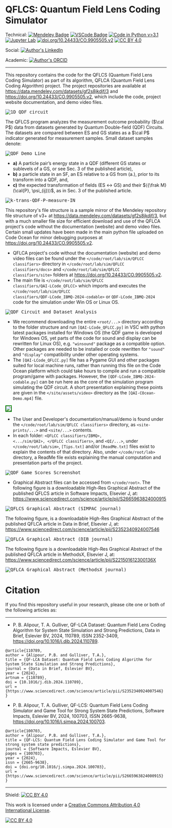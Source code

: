 # QFLCS: Quantum Field Lens Coding Simulator  
Technical: [![Mendeley Badge](https://img.shields.io/badge/Mendeley%20Data-v.3+-red.svg)](https://data.mendeley.com/datasets/gf2s8jkdjf/3)
[![VSCode Badge](https://img.shields.io/badge/Code%20in%20VS%20Code-v.1.3-blue.svg?style=flat&amp;logo=vscode)](https://codeocean.com/capsule/6853712/tree/v2/code/root/lab/sim/QFLCC%20classifiers/QAI-LCode_QFLCC.py)
[![Code in Python v>3.1](https://img.shields.io/badge/Python-v.3+-3776AB.svg?style=flat&amp;logo=python&amp;logoColor=white)](https://codeocean.com/capsule/6853712/tree/v2/code/root/lab/sim/QFLCC%20classifiers/QDF-LCode_IBMQ-2024-codable.py)
[![Jupyter Lab](https://img.shields.io/badge/Jupyter-Lab-F37626.svg?style=flat&amp;logo=Jupyter)](https://codeocean.com/capsule/6853712/tree/v2/code/root/lab/sim/QFLCC%20classifiers/QDF-LCode_IBMQ-2024-raw-codable.ipynb)
[![doi.org/10.24433/CO.9905505.v2](https://codeocean.com/codeocean-assets/badge/open-in-code-ocean.svg)](https://codeocean.com/capsule/6853712/tree/v2)
[![CC BY 4.0][cc-by-shield]][cc-by]  

Social: [![Author's LinkedIn](https://img.shields.io/badge/LinkedIn-blue.svg?style=flat&amp;logo=linkedin&logoColor=white)](http://ca.linkedin.com/pub/philip-baback-alipour/b/b13/b35)

Academic: [![Author's ORCID](https://info.orcid.org/wp-content/uploads/2019/11/orcid_16x16.png?style=flat&amp;logo=linkedin&logoColor=white)](https://orcid.org/0000-0003-1037-018X)
<hr/>

This repository contains the code for the QFLCS (Quantum Field Lens Coding Simulator) as part of its algorithm, QFLCA (Quantum Field Lens Coding Algorithm) project.
The project repositories are available at https://data.mendeley.com/datasets/gf2s8jkdjf/3 and https://doi.org/10.24433/CO.9905505.v2, which include the code, project website documentation, and demo video files.

<kbd> ![1D QDF circuit](1D-qdf-circuit.gif) </kbd> 

The QFLCS program analyzes the measurement outcome probability ($\cal P$) data from datasets generated by Quantum Double-field (QDF) Circuits. The datasets are compared between ES and GS states as a $\cal P$ indicator generated for measurement samples. Small dataset samples denote: 

<kbd> ![QDF_Demo Line](QDF_demo_line.gif) </kbd>

- **a)** A particle pair’s energy state in a QDF (different GS states or sublevels of a GS, or see Sec. 3 of the published article), <br>
- **b)** a particle state in an SF, an ES relative to a GS from (a.), prior to its transform into a QDF, and, <br>
- **c)** the expected transformation of fields (ES $\longleftrightarrow$ GS) and their $⟨{\frak M}(\cal{P}, \psi_{ij})⟩$, as in Sec. 3 of the published article.

<kbd> ![k-trans-QDF-P-measure-IN](k-trans-QDF-P-measure-IN.png) </kbd>

This repository's file structure is a sample mirror of the Mendeley repository file structure of v3+ at https://data.mendeley.com/datasets/gf2s8jkdjf/3, but with a much smaller file size for efficient download and use of the QFLCA project's code without the documentation (website) and demo video files. Certain small updates have been made in the main python file uploaded on Code Ocean for minor debugging purposes at https://doi.org/10.24433/CO.9905505.v2. 

* QFLCA project's code without the documentation (website) and demo video files can be found under the <code></code/root/lab/sim/QFLCC classifiers></code> directory in <code></code/root/lab/sim/QFLCC classifiers/docs></code> and <code></code/root/lab/sim/QFLCC classifiers/site></code> folders at https://doi.org/10.24433/CO.9905505.v2.
* The main file is <code></code/root/lab/sim/QFLCC classifiers/QAI-LCode_QFLCC></code> which imports and executes the <code></code/root/lab/sim/QFLCC classifiers/QDF-LCode_IBMQ-2024-codable></code> or <code>QDF-LCode_IBMQ-2024</code> code for the simulation under Win OS or Linux OS.  

<kbd> ![QDF_Circuit_and Dataset Analysis](QDF_circuit_screenshot.jpg) </kbd>
* We recommend downloading the entire <code><root/...></code> directory according to the folder structure and run <code>[QAI-LCode_QFLCC.py]</code> in VSC with python latest packages installed for Windows OS (the QDF game is developed for Windows OS, yet parts of the code for sound and display can be rewritten for Linux OS), e.g. <code>"winsound"</code> package as a compatible option. Other packages are needed to be installed or code rewritten for <code>"sound"</code> and <code>"display"</code> compatibility under other operating systems.
* The <code>[QAI-LCode_QFLCC.py]</code> file has a Pygame GUI and other packages suited for local machine runs, rather than running this file on the Code Ocean platform which could take hours to compile and run a compatible program/game with packages. 
However, the <code>[QDF-LCode_IBMQ-2024-codable.py]</code> can be run here as the core of the simulation program simulating the QDF circuit. 
A short presentation explaining these points are given in the <code></site/assets/video></code> directory as the <code>[QAI-COcean-Demo.mp4]</code> file.

<kbd> <img src="Alice_Bob_Qauntum-Doubles.gif" style="border: 2px solid green" target="_blank" /> </kbd>

* The User and Developer's documentation/manual/demo is found under the <code></code/root/lab/sim/QFLCC&nbsp;classifiers></code> directory, as <code><site-prints/...></code> and <code><site/...></code> contents.
* In each folder: <code><QFLCC classifiers/IBMQ>, <.../sim/QAI>, </QFLCC classifiers></code>, and <code><QI/...></code>, under <code></code/root/lab/sim></code>, <code>[Tips.txt]</code> and/or <code>[ReadMe.txt]</code> files exist to explain the contents of that directory. Also, under <code></code/root/lab></code> directory, a ReadMe file exists explaining the manual computation and presentation parts of the project.
  
<kbd> ![QDF Game Scores Screenshot](QDF_game_screenshot.jpg) </kbd>

* Graphical Abstract files can be accessed from <code></code/root></code>. The following figure is a downloadable High-Res Graphical Abstract of the published QFLCS article in Software Impacts, Elsevier J, at: https://www.sciencedirect.com/science/article/pii/S2665963824000915
 
<kbd> ![QFLCS Graphical Abstract (SIMPAC journal)](./root/SIMPAC_GAbstract.jpg) </kbd>

The following figure, is a downloadable High-Res Graphical Abstract of the published QFLCA article in Data in Brief, Elsevier J, at: https://www.sciencedirect.com/science/article/pii/S2352340924007546

<kbd> ![QFLCA Graphical Abstract (DIB journal)](./root/DIB_GAbstract.png) </kbd>

The following figure is a downloadable High-Res Graphical Abstract of the published QFLCA article in MethodsX, Elsevier J, at: https://www.sciencedirect.com/science/article/pii/S221501612300136X

<kbd> ![QFLCA Graphical Abstract (MethodsX journal)](./root/MethX_GAbstract.png) </kbd>

# Citation
If you find this repository useful in your research, please cite one or both of the following articles as: 
<hr />

- P. B. Alipour, T. A. Gulliver,
QF-LCA Dataset: Quantum Field Lens Coding Algorithm for System State Simulation and Strong Predictions, Data in Brief, Eslevier BV,
2024, 110789, ISSN 2352-3409, https://doi.org/10.1016/j.dib.2024.110789.

```
@article{110789, 
author = {Alipour, P.B. and Gulliver, T.A.},  
title = {QF-LCA Dataset: Quantum Field Lens Coding Algorithm for System State Simulation and Strong Predictions}, 
journal = {Data in Brief, Eslevier BV}, 
year = {2024}, 
artnum = {110789}, 
doi = {10.1016/j.dib.2024.110789}, 
url = {https://www.sciencedirect.com/science/article/pii/S2352340924007546} 
}
```

- P. B. Alipour, T. A. Gulliver,
QF-LCS: Quantum Field Lens Coding Simulator and Game Tool for Strong System State Predictions, Software Impacts, Eslevier BV,
2024, 100703, ISSN 2665-9638, https://doi.org/10.1016/j.simpa.2024.100703.

```
@article{100703, 
author = {Alipour, P.B. and Gulliver, T.A.}, 
title = {QF-LCS: Quantum Field Lens Coding Simulator and Game Tool for strong system state predictions}, 
journal = {Software Impacts, Eslevier BV}, 
pages = {100703}, 
year = {2024}, 
issn = {2665-9638}, 
doi = {doi.org/10.1016/j.simpa.2024.100703}, 
url = {https://www.sciencedirect.com/science/article/pii/S2665963824000915} 
}
```


<hr />

Shield: [![CC BY 4.0][cc-by-shield]][cc-by]

This work is licensed under a
[Creative Commons Attribution 4.0 International License][cc-by].

[![CC BY 4.0][cc-by-image]][cc-by]

[cc-by]: http://creativecommons.org/licenses/by/4.0/
[cc-by-image]: https://i.creativecommons.org/l/by/4.0/88x31.png
[cc-by-shield]: https://img.shields.io/badge/License-CC%20BY%204.0-lightgrey.svg
